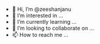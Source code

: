 - 👋 Hi, I’m @zeeshanjanu
- 👀 I’m interested in ...
- 🌱 I’m currently learning ...
- 💞️ I’m looking to collaborate on ...
- 📫 How to reach me ...

<!---
zeeshanjanu/zeeshanjanu is a ✨ special ✨ repository because its `README.md` (this file) appears on your GitHub profile.
You can click the Preview link to take a look at your changes.
--->
